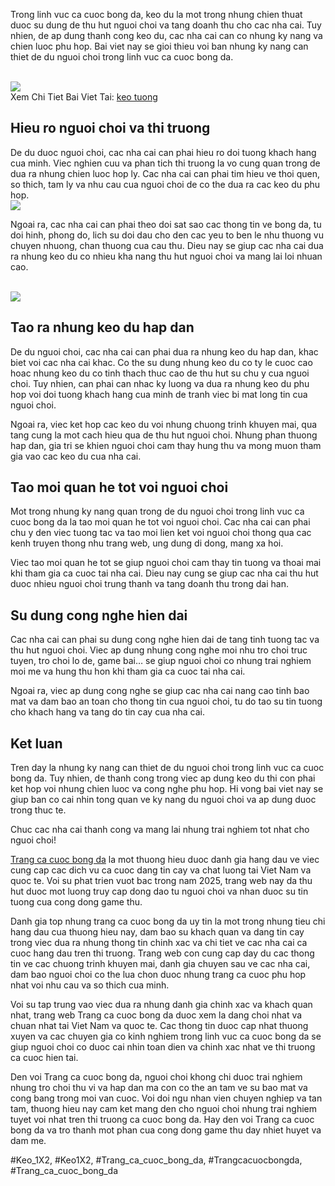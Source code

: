 <p>Trong linh vuc ca cuoc bong da, keo du la mot trong nhung chien thuat duoc su dung de thu hut nguoi choi va tang doanh thu cho cac nha cai. Tuy nhien, de ap dung thanh cong keo du, cac nha cai can co nhung ky nang va chien luoc phu hop. Bai viet nay se gioi thieu voi ban nhung ky nang can thiet de du nguoi choi trong linh vuc ca cuoc bong da.</p><br><img src="https://affcup.net/wp-content/uploads/2024/11/keo-du-1.webp"></br>
Xem Chi Tiet Bai Viet Tai: <a href="https://affcup.net/keo-du/">keo tuong</a><h2>Hieu ro nguoi choi va thi truong</h2><p>De du duoc nguoi choi, cac nha cai can phai hieu ro doi tuong khach hang cua minh. Viec nghien cuu va phan tich thi truong la vo cung quan trong de dua ra nhung chien luoc hop ly. Cac nha cai can phai tim hieu ve thoi quen, so thich, tam ly va nhu cau cua nguoi choi de co the dua ra cac keo du phu hop.<br><img src="https://affcup.net/wp-content/uploads/2024/11/keo-du-3.webp"></br><p>Ngoai ra, cac nha cai can phai theo doi sat sao cac thong tin ve bong da, tu doi hinh, phong do, lich su doi dau cho den cac yeu to ben le nhu thuong vu chuyen nhuong, chan thuong cua cau thu. Dieu nay se giup cac nha cai dua ra nhung keo du co nhieu kha nang thu hut nguoi choi va mang lai loi nhuan cao.</p><br><img src="https://affcup.net/wp-content/uploads/2024/11/keo-du-2.webp"></br><h2>Tao ra nhung keo du hap dan</h2><p>De du nguoi choi, cac nha cai can phai dua ra nhung keo du hap dan, khac biet voi cac nha cai khac. Co the su dung nhung keo du co ty le cuoc cao hoac nhung keo du co tinh thach thuc cao de thu hut su chu y cua nguoi choi. Tuy nhien, can phai can nhac ky luong va dua ra nhung keo du phu hop voi doi tuong khach hang cua minh de tranh viec bi mat long tin cua nguoi choi.<p>Ngoai ra, viec ket hop cac keo du voi nhung chuong trinh khuyen mai, qua tang cung la mot cach hieu qua de thu hut nguoi choi. Nhung phan thuong hap dan, gia tri se khien nguoi choi cam thay hung thu va mong muon tham gia vao cac keo du cua nha cai.</p><h2>Tao moi quan he tot voi nguoi choi</h2><p>Mot trong nhung ky nang quan trong de du nguoi choi trong linh vuc ca cuoc bong da la tao moi quan he tot voi nguoi choi. Cac nha cai can phai chu y den viec tuong tac va tao moi lien ket voi nguoi choi thong qua cac kenh truyen thong nhu trang web, ung dung di dong, mang xa hoi.<p>Viec tao moi quan he tot se giup nguoi choi cam thay tin tuong va thoai mai khi tham gia ca cuoc tai nha cai. Dieu nay cung se giup cac nha cai thu hut duoc nhieu nguoi choi trung thanh va tang doanh thu trong dai han.</p><h2>Su dung cong nghe hien dai</h2><p>Cac nha cai can phai su dung cong nghe hien dai de tang tinh tuong tac va thu hut nguoi choi. Viec ap dung nhung cong nghe moi nhu tro choi truc tuyen, tro choi lo de, game bai… se giup nguoi choi co nhung trai nghiem moi me va hung thu hon khi tham gia ca cuoc tai nha cai.</p><p>Ngoai ra, viec ap dung cong nghe se giup cac nha cai nang cao tinh bao mat va dam bao an toan cho thong tin cua nguoi choi, tu do tao su tin tuong cho khach hang va tang do tin cay cua nha cai.</p><h2>Ket luan</h2><p>Tren day la nhung ky nang can thiet de du nguoi choi trong linh vuc ca cuoc bong da. Tuy nhien, de thanh cong trong viec ap dung keo du thi con phai ket hop voi nhung chien luoc va cong nghe phu hop. Hi vong bai viet nay se giup ban co cai nhin tong quan ve ky nang du nguoi choi va ap dung duoc trong thuc te.</p><p>Chuc cac nha cai thanh cong va mang lai nhung trai nghiem tot nhat cho nguoi choi!</p><p><a href="https://affcup.net/">Trang ca cuoc bong da</a> la mot thuong hieu duoc danh gia hang dau ve viec cung cap cac dich vu ca cuoc dang tin cay va chat luong tai Viet Nam va quoc te. Voi su phat trien vuot bac trong nam 2025, trang web nay da thu hut duoc mot luong truy cap dong dao tu nguoi choi va nhan duoc su tin tuong cua cong dong game thu.

Danh gia top nhung trang ca cuoc bong da uy tin la mot trong nhung tieu chi hang dau cua thuong hieu nay, dam bao su khach quan va dang tin cay trong viec dua ra nhung thong tin chinh xac va chi tiet ve cac nha cai ca cuoc hang dau tren thi truong. Trang web con cung cap day du cac thong tin ve cac chuong trinh khuyen mai, danh gia chuyen sau ve cac nha cai, dam bao nguoi choi co the lua chon duoc nhung trang ca cuoc phu hop nhat voi nhu cau va so thich cua minh.

Voi su tap trung vao viec dua ra nhung danh gia chinh xac va khach quan nhat, trang web Trang ca cuoc bong da duoc xem la dang choi nhat va chuan nhat tai Viet Nam va quoc te. Cac thong tin duoc cap nhat thuong xuyen va cac chuyen gia co kinh nghiem trong linh vuc ca cuoc bong da se giup nguoi choi co duoc cai nhin toan dien va chinh xac nhat ve thi truong ca cuoc hien tai.

Den voi Trang ca cuoc bong da, nguoi choi khong chi duoc trai nghiem nhung tro choi thu vi va hap dan ma con co the an tam ve su bao mat va cong bang trong moi van cuoc. Voi doi ngu nhan vien chuyen nghiep va tan tam, thuong hieu nay cam ket mang den cho nguoi choi nhung trai nghiem tuyet voi nhat tren thi truong ca cuoc bong da. Hay den voi Trang ca cuoc bong da va tro thanh mot phan cua cong dong game thu day nhiet huyet va dam me.</p>
#Keo_1X2, #Keo1X2, #Trang_ca_cuoc_bong_da, #Trangcacuocbongda, #Trang_ca_cuoc_bong_da

